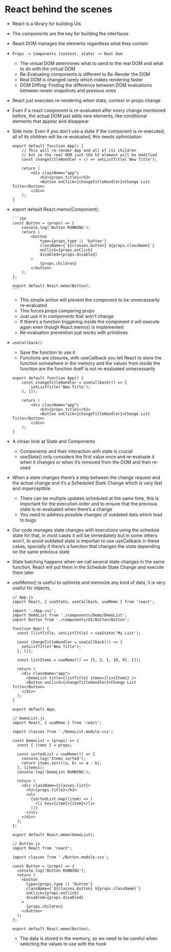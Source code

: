 # React behind the scenes

-   React is a library for building UIs
-   The components are the key for building the interfaces
-   React DOM manages the elements regardless what they contain
-   `Props -> Components (context, state) -> Real Dom`
    -   The virtual DOM determines what to send to the real DOM and what to do with the virtual DOM
    -   Re-Evaluating components is different to Re-Render the DOM
    -   Real DOM is changed rarely which makes rendering faster
    -   DOM Diffing: Finding the difference between DOM evaluations between newer snapshots and previous ones
-   React just executes re-rendering when state, context or props change
-   Even if a react component is re-evaluated after every change mentioned before, the actual DOM just adds new elements, like conditional elements that appear and disappear
-   Side note: Even if you don’t use a state if the component is re-executed, all of its children will be re-evaluated, this needs optimization

    ```JSX
    export default function App() {
        // This will re-render App and all of its children
        // but in the real DOM just the h2 element will be modified
        const changeTitleHandler = () => setListTitle('New Title');

        return (
            <div className="app">
                <h2>{props.title}</h2>
                <Button onClick={changeTitleHandler}>Change List Title</Button>
            </div>
        );
    }
    ```

-   export default React.memo(Component);

        ```JSX
        const Button = (props) => {
            console.log('Button RUNNING');
            return (
                <button
                    type={props.type || 'button'}
                    className={`${classes.button} ${props.className}`}
                    onClick={props.onClick}
                    disabled={props.disabled}
                >
                    {props.children}
                </button>
            );
        };

        export default React.memo(Button);
        ```

    -   This simple action will prevent the component to be unnecessarily re-evaluated
    -   This forces props comparing props
    -   Just use it in components that won’t change
    -   If there’s a function triggering inside the component it will execute again even though React.memo() is implemented
    -   Re-evaluation prevention just works with primitives

-   `useCallback()`

    -   Save the function to use it
    -   Functions are closures, with useCallback you tell React to store the function somewhere in the memory and the values from inside the function are the function itself is not re-evaluated unnecessarily

    ```JSX
    export default function App() {
        const changeTitleHandler = useCallback(() => {
            setListTitle('New Title');
        }, []);

        return (
            <div className="app">
                <h2>{props.title}</h2>
                <Button onClick={changeTitleHandler}>Change List Title</Button>
            </div>
        );
    }
    ```

-   A closer look at State and Components
    -   Components and their interaction with state is crucial
    -   useState() only considers the first value once and re-evaluate it when it changes or when it’s removed from the DOM and then re-used
-   When a state changes there’s a step between the change request and the actual change and it’s a Scheduled State Change which is very fast and imperceptible
    -   There can be multiple updates scheduled at the same time, this is important for the execution order and to ensure that the previous state is re-evaluated when there’s a change
    -   You need to address possible changes of outdated data which lead to bugs
-   Our code manages state changes with executions using the schedule state for that, in most cases it will be immediately but in some others won’t, to avoid outdated state is importan to use useCallback in these cases, specially if there’s a function that changes the state depending on the same previous state
-   State batching happens when we call several state changes in the same function, React will put them in the Schedule State Change and execute them later
-   useMemo() is useful to optimize and memoize any kind of data, it is very useful for objects,

    ```JSX
    // App.js
    import React, { useState, useCallback, useMemo } from 'react';

    import './App.css';
    import DemoList from './components/Demo/DemoList';
    import Button from './components/UI/Button/Button';

    function App() {
      const [listTitle, setListTitle] = useState('My List');

      const changeTitleHandler = useCallback(() => {
        setListTitle('New Title');
      }, []);

      const listItems = useMemo(() => [5, 3, 1, 10, 9], []);

      return (
        <div className="app">
          <DemoList title={listTitle} items={listItems} />
          <Button onClick={changeTitleHandler}>Change List Title</Button>
        </div>
      );
    }

    export default App;
    ```

    ```JSX
    // DemoList.js
    import React, { useMemo } from 'react';

    import classes from './DemoList.module.css';

    const DemoList = (props) => {
      const { items } = props;

      const sortedList = useMemo(() => {
        console.log('Items sorted');
        return items.sort((a, b) => a - b);
      }, [items]);
      console.log('DemoList RUNNING');

      return (
        <div className={classes.list}>
          <h2>{props.title}</h2>
          <ul>
            {sortedList.map((item) => (
              <li key={item}>{item}</li>
            ))}
          </ul>
        </div>
      );
    };

    export default React.memo(DemoList);
    ```

    ```JSX
    // Button.js
    import React from 'react';

    import classes from './Button.module.css';

    const Button = (props) => {
      console.log('Button RUNNING');
      return (
        <button
          type={props.type || 'button'}
          className={`${classes.button} ${props.className}`}
          onClick={props.onClick}
          disabled={props.disabled}
        >
          {props.children}
        </button>
      );
    };

    export default React.memo(Button);
    ```

    -   The data is stored in the memory, so we need to be careful when selecting the values to use with the hook
